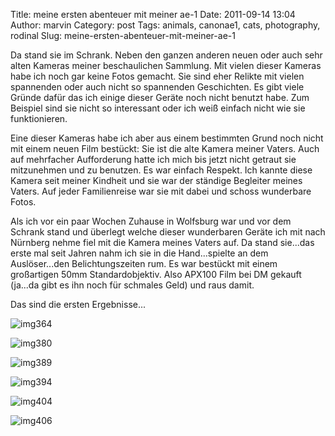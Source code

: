 Title: meine ersten abenteuer mit meiner ae-1
Date: 2011-09-14 13:04
Author: marvin
Category: post
Tags: animals, canonae1, cats, photography, rodinal
Slug: meine-ersten-abenteuer-mit-meiner-ae-1

Da stand sie im Schrank. Neben den ganzen anderen neuen oder auch sehr
alten Kameras meiner beschaulichen Sammlung. Mit vielen dieser Kameras
habe ich noch gar keine Fotos gemacht. Sie sind eher Relikte mit vielen
spannenden oder auch nicht so spannenden Geschichten. Es gibt viele
Gründe dafür das ich einige dieser Geräte noch nicht benutzt habe. Zum
Beispiel sind sie nicht so interessant oder ich weiß einfach nicht wie
sie funktionieren.

Eine dieser Kameras habe ich aber aus einem bestimmten Grund noch nicht
mit einem neuen Film bestückt: Sie ist die alte Kamera meiner Vaters.
Auch auf mehrfacher Aufforderung hatte ich mich bis jetzt nicht getraut
sie mitzunehmen und zu benutzen. Es war einfach Respekt. Ich kannte
diese Kamera seit meiner Kindheit und sie war der ständige Begleiter
meines Vaters. Auf jeder Familienreise war sie mit dabei und schoss
wunderbare Fotos.

Als ich vor ein paar Wochen Zuhause in Wolfsburg war und vor dem Schrank
stand und überlegt welche dieser wunderbaren Geräte ich mit nach
Nürnberg nehme fiel mit die Kamera meines Vaters auf. Da stand sie...das
erste mal seit Jahren nahm ich sie in die Hand...spielte an dem
Auslöser...den Belichtungszeiten rum. Es war bestückt mit einem
großartigen 50mm Standardobjektiv. Also APX100 Film bei DM gekauft
(ja...da gibt es ihn noch für schmales Geld) und raus damit.

Das sind die ersten Ergebnisse...

![img364]({static}/images/6146528773_33499dc51d_b.jpg)

![img380]({static}/images/6146530349_8547eb09e6_b.jpg)

![img389]({static}/images/6147080826_c4c77e7e6d_b.jpg)

![img394]({static}/images/6146533011_55c7a013c5_b.jpg)

![img404]({static}/images/6147083578_5f1a6289fc_b.jpg)

![img406]({static}/images/6146536411_4ed8343635_b.jpg)

